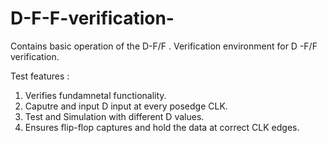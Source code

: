 # D-F-F-verification-
Contains basic operation of the D-F/F . 
Verification environment for D -F/F verification.

Test features :
1. Verifies fundamnetal functionality.
2. Caputre and input D input at every posedge CLK.
3. Test and Simulation with different D values.
4. Ensures flip-flop captures and hold the data at correct CLK edges.


   
